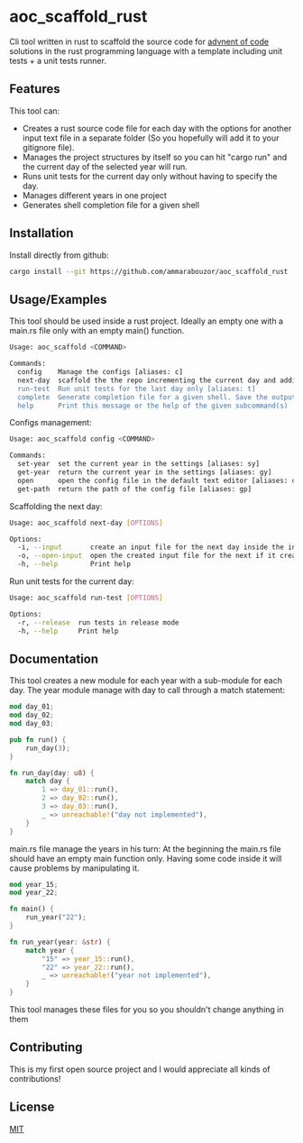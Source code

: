 
# aoc_scaffold_rust

Cli tool written in rust to scaffold the source code for [advnent of code](https://adventofcode.com/) solutions in the rust programming language with a template including unit tests + a unit tests runner.


## Features
This tool can:
- Creates a rust source code file for each day with the options for another input text file in a separate folder (So you hopefully will add it to your gitignore file).
- Manages the project structures by itself so you can hit "cargo run" and the current day of the selected year will run. 
- Runs unit tests for the current day only without having to specify the day. 
- Manages different years in one project
- Generates shell completion file for a given shell

## Installation

Install directly from github:

```bash
cargo install --git https://github.com/ammarabouzor/aoc_scaffold_rust

```
    
## Usage/Examples

This tool should be used inside a rust project. Ideally an empty one with a main.rs file only with an empty main() function.

```bash
Usage: aoc_scaffold <COMMAND>

Commands:
  config    Manage the configs [aliases: c]
  next-day  scaffold the the repo incrementing the current day and adding a new year if the current year doesn't exist [aliases: n]
  run-test  Run unit tests for the last day only [aliases: t]
  complete  Generate completion file for a given shell. Save the output of this command to your shell to get auto completion [aliases: comp]
  help      Print this message or the help of the given subcommand(s)

```

Configs management:
```bash
Usage: aoc_scaffold config <COMMAND>

Commands:
  set-year  set the current year in the settings [aliases: sy]
  get-year  return the current year in the settings [aliases: gy]
  open      open the config file in the default text editor [aliases: oc]
  get-path  return the path of the config file [aliases: gp]
```

Scaffolding the next day:
```bash
Usage: aoc_scaffold next-day [OPTIONS]

Options:
  -i, --input       create an input file for the next day inside the input folder
  -o, --open-input  open the created input file for the next if it created
  -h, --help        Print help
```

Run unit tests for the current day:
```bash
Usage: aoc_scaffold run-test [OPTIONS]

Options:
  -r, --release  run tests in release mode
  -h, --help     Print help
```
## Documentation

This tool creates a new module for each year with a sub-module for each day. The year module manage with day to call through a match statement:

```rust
mod day_01;
mod day_02;
mod day_03;

pub fn run() {
    run_day(3);
}

fn run_day(day: u8) {
    match day {
        1 => day_01::run(),
        2 => day_02::run(),
        3 => day_03::run(),
        _ => unreachable!("day not implemented"),
    }
}
```

main.rs file manage the years in his turn:
At the beginning the main.rs file should have an empty main function only. Having some code inside it will cause problems by manipulating it.
```rust
mod year_15;
mod year_22;

fn main() {
    run_year("22");
}

fn run_year(year: &str) {
    match year {
        "15" => year_15::run(),
        "22" => year_22::run(),
        _ => unreachable!("year not implemented"),
    }
}
```
This tool manages these files for you so you shouldn't change anything in them

## Contributing

This is my first open source project and I would appreciate all kinds of contributions!

## License

[MIT](https://choosealicense.com/licenses/mit/)

